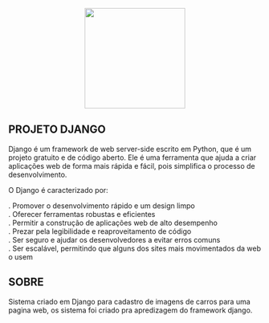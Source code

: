 <p align="center"><a href="https://docs.djangoproject.com/pt-br/5.1/" target="_blank"><img src="https://static-00.iconduck.com/assets.00/django-original-icon-2048x874-iws4p6y8.png" width="200"></a></p>

## PROJETO DJANGO

Django é um framework de web server-side escrito em Python, que é um projeto gratuito e de código aberto. Ele é uma ferramenta que ajuda a criar aplicações web de forma mais rápida e fácil, pois simplifica o processo de desenvolvimento.</br>
<p>O Django é caracterizado por:</p>
    . Promover o desenvolvimento rápido e um design limpo</br>
    . Oferecer ferramentas robustas e eficientes</br>
    . Permitir a construção de aplicações web de alto desempenho</br>
    . Prezar pela legibilidade e reaproveitamento de código</br>
    . Ser seguro e ajudar os desenvolvedores a evitar erros comuns </br>
    . Ser escalável, permitindo que alguns dos sites mais movimentados da web o usem</br>

## SOBRE

Sistema criado em Django para cadastro de imagens de carros para uma pagina web, os sistema foi criado pra apredizagem do framework django.
